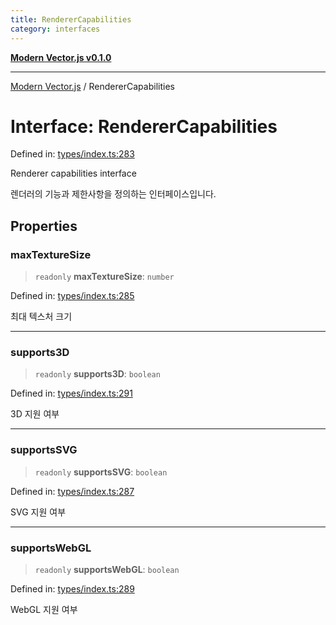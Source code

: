 ```yaml
---
title: RendererCapabilities
category: interfaces
---
```


[**Modern Vector.js v0.1.0**](../README.md)

***

[Modern Vector.js](../README.md) / RendererCapabilities

# Interface: RendererCapabilities

Defined in: [types/index.ts:283](https://github.com/miridih-jwpark02/modern-vector.js/blob/c2231def466b19fc2591bcf6d1ba9b3cb4795c03/packages/core/src/core/types/index.ts#L283)

Renderer capabilities interface

렌더러의 기능과 제한사항을 정의하는 인터페이스입니다.

## Properties

### maxTextureSize

> `readonly` **maxTextureSize**: `number`

Defined in: [types/index.ts:285](https://github.com/miridih-jwpark02/modern-vector.js/blob/c2231def466b19fc2591bcf6d1ba9b3cb4795c03/packages/core/src/core/types/index.ts#L285)

최대 텍스처 크기

***

### supports3D

> `readonly` **supports3D**: `boolean`

Defined in: [types/index.ts:291](https://github.com/miridih-jwpark02/modern-vector.js/blob/c2231def466b19fc2591bcf6d1ba9b3cb4795c03/packages/core/src/core/types/index.ts#L291)

3D 지원 여부

***

### supportsSVG

> `readonly` **supportsSVG**: `boolean`

Defined in: [types/index.ts:287](https://github.com/miridih-jwpark02/modern-vector.js/blob/c2231def466b19fc2591bcf6d1ba9b3cb4795c03/packages/core/src/core/types/index.ts#L287)

SVG 지원 여부

***

### supportsWebGL

> `readonly` **supportsWebGL**: `boolean`

Defined in: [types/index.ts:289](https://github.com/miridih-jwpark02/modern-vector.js/blob/c2231def466b19fc2591bcf6d1ba9b3cb4795c03/packages/core/src/core/types/index.ts#L289)

WebGL 지원 여부
